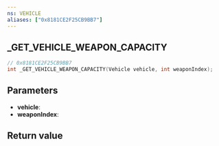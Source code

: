 ```yaml
---
ns: VEHICLE
aliases: ["0x8181CE2F25CB9BB7"]
---
```

## _GET_VEHICLE_WEAPON_CAPACITY

```c
// 0x8181CE2F25CB9BB7
int _GET_VEHICLE_WEAPON_CAPACITY(Vehicle vehicle, int weaponIndex);
```

## Parameters
* **vehicle**:
* **weaponIndex**:

## Return value
